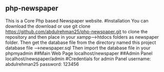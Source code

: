 ## php-newspaper
This is a Core Php based Newspaper website.
#Installation
You can download the download or use git clone https://github.com/abdulrehman25/php-newspaper.git to clone the repository
and then place in your xampp-->htdocs folders as newspaper folder.
Then get the database file from the directory named this project database file -->newspaper.sql
Then import the database file in your phpmyadmin
##Main Web Page
localhost/newspaper
##Admin Panel
localhost/newspaper/admin
#Credentials for admin Panel
username: abdulrehman25
password: 123456

